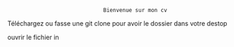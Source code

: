                                   Bienvenue sur mon cv

Téléchargez ou fasse une git clone pour avoir le dossier dans votre destop

ouvrir le fichier in